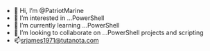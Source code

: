 - 👋 Hi, I’m @PatriotMarine
- 👀 I’m interested in ...PowerShell
- 🌱 I’m currently learning ...PowerShell
- 💞️ I’m looking to collaborate on ...PowerShell projects and scripting
- 📫srjames1971@tutanota.com

<!---
PatriotMarine/PatriotMarine is a ✨ special ✨ repository because its `README.md` (this file) appears on your GitHub profile.
You can click the Preview link to take a look at your changes.
--->
